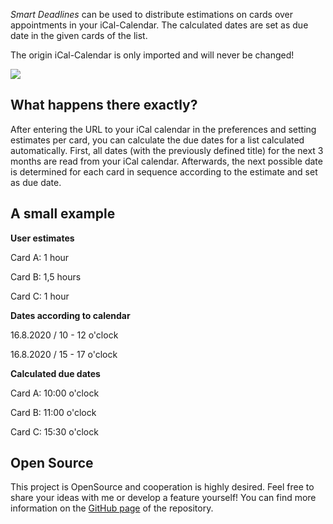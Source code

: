 *Smart Deadlines* can be used to distribute estimations on cards over appointments in your iCal-Calendar. The calculated dates are set as due date in the given cards of the list. 

The origin iCal-Calendar is only imported and will never be changed!



![](https://raw.githubusercontent.com/michael-roedel/smart-deadlines/master/images/list_action.png)

## What happens there exactly?

After entering the URL to your iCal calendar in the preferences and setting estimates per card, you can calculate the due dates for a list calculated automatically. First, all dates (with the previously defined title) for the next 3 months are read from your iCal calendar. Afterwards, the next possible date is determined for each card in sequence according to the estimate and set as due date.

## A small example

**User estimates**

Card A: 1 hour

Card B: 1,5 hours

Card C: 1 hour

**Dates according to calendar**

16.8.2020 / 10 - 12 o'clock

16.8.2020 / 15 - 17 o'clock

**Calculated due dates**

Card A: 10:00 o'clock

Card B: 11:00 o'clock

Card C: 15:30 o'clock

## Open Source

This project is OpenSource and cooperation is highly desired. Feel free to share your ideas with me or develop a feature yourself! You can find more information on the [GitHub page](https://github.com/michael-roedel/smart-deadlines) of the repository.
 
